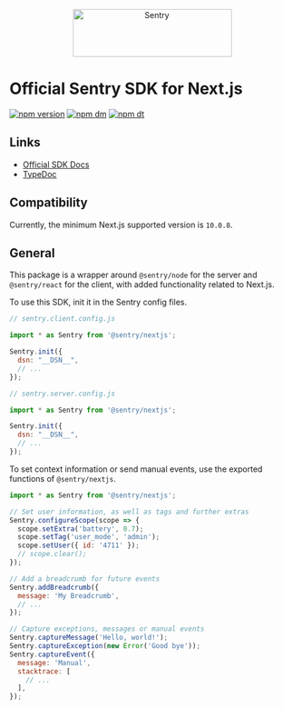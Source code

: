 <p align="center">
  <a href="https://sentry.io/?utm_source=github&utm_medium=logo" target="_blank">
    <img src="https://sentry-brand.storage.googleapis.com/sentry-wordmark-dark-280x84.png" alt="Sentry" width="280" height="84">
  </a>
</p>

# Official Sentry SDK for Next.js

[![npm version](https://img.shields.io/npm/v/@sentry/nextjs.svg)](https://www.npmjs.com/package/@sentry/nextjs)
[![npm dm](https://img.shields.io/npm/dm/@sentry/nextjs.svg)](https://www.npmjs.com/package/@sentry/nextjs)
[![npm dt](https://img.shields.io/npm/dt/@sentry/nextjs.svg)](https://www.npmjs.com/package/@sentry/nextjs)

## Links

- [Official SDK Docs](https://docs.sentry.io/platforms/javascript/guides/nextjs/)
- [TypeDoc](http://getsentry.github.io/sentry-javascript/)

## Compatibility

Currently, the minimum Next.js supported version is `10.0.8`.

## General

This package is a wrapper around `@sentry/node` for the server and `@sentry/react` for the client, with added functionality related to Next.js.

To use this SDK, init it in the Sentry config files.

```javascript
// sentry.client.config.js

import * as Sentry from '@sentry/nextjs';

Sentry.init({
  dsn: "__DSN__",
  // ...
});
```

```javascript
// sentry.server.config.js

import * as Sentry from '@sentry/nextjs';

Sentry.init({
  dsn: "__DSN__",
  // ...
});
```

To set context information or send manual events, use the exported functions of `@sentry/nextjs`.

```javascript
import * as Sentry from '@sentry/nextjs';

// Set user information, as well as tags and further extras
Sentry.configureScope(scope => {
  scope.setExtra('battery', 0.7);
  scope.setTag('user_mode', 'admin');
  scope.setUser({ id: '4711' });
  // scope.clear();
});

// Add a breadcrumb for future events
Sentry.addBreadcrumb({
  message: 'My Breadcrumb',
  // ...
});

// Capture exceptions, messages or manual events
Sentry.captureMessage('Hello, world!');
Sentry.captureException(new Error('Good bye'));
Sentry.captureEvent({
  message: 'Manual',
  stacktrace: [
    // ...
  ],
});
```
